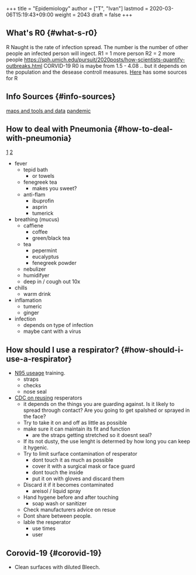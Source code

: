 +++
title = "Epidemiology"
author = ["T", "Ivan"]
lastmod = 2020-03-06T15:19:43+09:00
weight = 2043
draft = false
+++

## What's R0 {#what-s-r0}

R Naught is the rate of infection spread. The number is the number
of other people an infected person will ingect.
R1 = 1 more person
R2 = 2 more people
<https://sph.umich.edu/pursuit/2020posts/how-scientists-quantify-outbreaks.html>
CORVID-19 R0 is maybe from 1.5 - 4.08 .. but it depends on the
population and the desease controll measures.
[Here](https://github.com/midas-network/COVID-19/tree/master/parameter_estimates/2019_novel_coronavirus#effective-reproduction-number) has some sources for R


## Info Sources {#info-sources}

[maps and tools and data](https://github.com/midas-network/COVID-19/wiki/Software-Tools#visualization)
[pandemic](https://virologydownunder.com/past-time-to-tell-the-public-it-will-probably-go-pandemic-and-we-should-all-prepare-now/)


## How to deal with Pneumonia {#how-to-deal-with-pneumonia}

[1](https://www.verywellhealth.com/pneumonia-treatments-770681) [2](https://www.medicalnewstoday.com/articles/320881)

-   fever
    -   tepid bath
        -   or towels
    -   fenegreek tea
        -   makes you sweet?
    -   anti-flam
        -   ibuprofin
        -   asprin
        -   tumerick
-   breathing (mucus)
    -   caffiene
        -   coffee
        -   green/black tea
    -   tea
        -   pepermint
        -   eucalyptus
        -   fenegreek powder
    -   nebulizer
    -   humidifyer
    -   deep in / cough out 10x
-   chills
    -   warm drink
-   inflamation
    -   tumeric
    -   ginger
-   infection
    -   depends on type of infection
    -   maybe cant with a virus


## How should I use a respirator? {#how-should-i-use-a-respirator}

-   [N95 useage](https://www.bu.edu/ehs/files/2014/08/N95-Respirators-Training.pdf) training.
    -   straps
    -   checks
    -   nose seal
-   [CDC on reusing](https://www.cdc.gov/niosh/topics/hcwcontrols/recommendedguidanceextuse.html) resperators
    -   it depends on the things you are guarding against. Is it
        likely to spread through contact? Are you going to get
        spalshed or sprayed in the face?
    -   Try to take it on and off as little as possible
    -   make sure it can maintain its fit and function
        -   are the straps getting stretched so it doesnt seal?
    -   If its not dusty, the use lenght is determed by how long you
        can keep it hygenic.
    -   Try to limit surface contamination of resperator
        -   dont touch it as much as possible
        -   cover it with a surgical mask or face guard
        -   dont touch the inside
        -   put it on with gloves and discard them
    -   Discard it if it becomes contaminated
        -   areisol / liquid spray
    -   Hand hygene before and after touching
        -   soap wash or sanitizer
    -   Check manufacturers advice on resue
    -   Dont share between people.
    -   lable the resperator
        -   use times
        -   user


## Corovid-19 {#corovid-19}

-   Clean surfaces with diluted Bleech.
